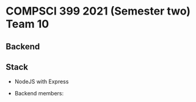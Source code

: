 # COMPSCI 399 2021 (Semester two) Team 10

## Backend

## Stack

- NodeJS with Express

- Backend members:
